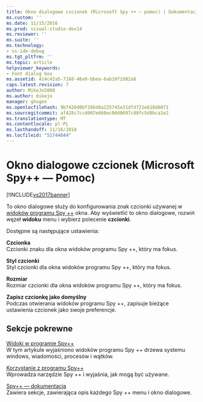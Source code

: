 ```yaml
---
title: Okno dialogowe czcionek (Microsoft Spy ++ — pomoc) | Dokumentacja firmy Microsoft
ms.custom: ''
ms.date: 11/15/2016
ms.prod: visual-studio-dev14
ms.reviewer: ''
ms.suite: ''
ms.technology:
- vs-ide-debug
ms.tgt_pltfrm: ''
ms.topic: article
helpviewer_keywords:
- Font dialog box
ms.assetid: 414c42a5-7168-46a9-bbea-6ab10f2d82a8
caps.latest.revision: 7
author: MikeJo5000
ms.author: mikejo
manager: ghogen
ms.openlocfilehash: 9b7426d0bf266d8a225745e31dfd721e618d6071
ms.sourcegitcommit: af428c7ccd007e668ec0dd8697c88fc5d8bca1e2
ms.translationtype: MT
ms.contentlocale: pl-PL
ms.lasthandoff: 11/16/2018
ms.locfileid: "51744044"
---
```

# <a name="font-dialog-box-microsoft-spy-help"></a>Okno dialogowe czcionek (Microsoft Spy++ — Pomoc)
[!INCLUDE[vs2017banner](../includes/vs2017banner.md)]

To okno dialogowe służy do konfigurowania znak czcionki używanej w [widoków programu Spy ++](../debugger/spy-increment-views.md) okna. Aby wyświetlić to okno dialogowe, rozwiń węzeł **widoku** menu i wybierz polecenie **czcionki**.  
  
 Dostępne są następujące ustawienia:  
  
 **Czcionka**  
 Czcionki znaku dla okna widoków programu Spy ++, który ma fokus.  
  
 **Styl czcionki**  
 Styl czcionki dla okna widoków programu Spy ++, który ma fokus.  
  
 **Rozmiar**  
 Rozmiar czcionki dla okna widoków programu Spy ++, który ma fokus.  
  
 **Zapisz czcionkę jako domyślny**  
 Podczas otwierania widoków programu Spy ++, zapisuje bieżące ustawienia czcionek jako swoje preferencje.  
  
## <a name="related-sections"></a>Sekcje pokrewne  
 [Widoki w programie Spy++](../debugger/spy-increment-views.md)  
 W tym artykule wyjaśniono widoków programu Spy ++ drzewa systemu windows, wiadomości, procesów i wątków.  
  
 [Korzystanie z programu Spy++](../debugger/using-spy-increment.md)  
 Wprowadza narzędzie Spy ++ i wyjaśnia, jak mogą być używane.  
  
 [Spy++ — dokumentacja](../debugger/spy-increment-reference.md)  
 Zawiera sekcje, zawierająca opis każdego Spy ++ menu i okno dialogowe.



